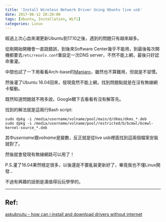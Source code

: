 ```yaml
---
title: 'Install Wireless Network Driver Using Ubuntu live usb'
date: 2017-06-12 20:20:00
tags: [Ubuntu, Installation, Wifi]
categories: Linux
---
```


經過上次心血來潮更新Ubuntu到17.10之後，遇到的問題只有越來越多。

從剛開始開機會一直跳錯誤，到後來Software Center幾乎不能用，到最後每次開機都要去`/etc/resolv.conf`重設定一次DNS server，不然不能上網，最後只好認命重灌。

<!--More-->

中間也試了一下用看看Arch-base的[Manjaro](https://manjaro.github.io/)，雖然也不算難用，但就是不習慣。

然後灌了Ubuntu 16.04回來，發現竟然不能上網，找到問題點就是在沒有無線網卡驅動。

既然知道問題就不用多說，Google餵下去看看有沒有解答先。

找到的解法就是這兩行Bash script:

    sudo dpkg -i /media/username/volname/pool/main/d/dkms/dkms_*.deb
    sudo dpkg -i /media/username/volname/pool/restricted/b/bcmwl/bcmwl-kernel-source_*.deb
    
其中*username*跟*volname*是變數，反正就是從live usb裡面找到這兩個檔案安裝就對了。

然後就會發現有無線網路可以用了！

P.S.灌了16.04果然穩定很多，以後還是不要亂裝更新好了，畢竟我也不懂Linux開發...

不過有興趣的話倒是滿值得玩玩學學的。

---
## Ref:
[askubnutu - how can i install and download drivers without internet](https://askubuntu.com/questions/146425/how-can-i-install-and-download-drivers-without-internet)
